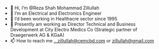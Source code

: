- 👋 Hi, I’m @Reza Shah Mohammad Zillullah
- 👀 I’m an Electrical and Electronics Engineer
- 🌱 I’d been working in Healthacre sector since 1995
- 💞️ Presently am working as Director Technical and Business Development at City Electro Medics Co (Strategic partner of Draegerwerk AG & KGaA)
- 📫 How to reach me ...zillullah@cemcbd.com or zillullah@gmail.com

<!---
RezaShahMohammadZillullah/RezaShahMohammadZillullah is a ✨ special ✨ repository because its `README.md` (this file) appears on your GitHub profile.
You can click the Preview link to take a look at your changes.
--->
